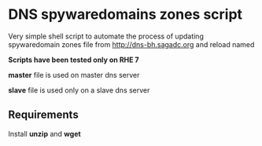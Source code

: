 # DNS spywaredomains zones script

Very simple shell script to automate the process of updating spywaredomain zones file from http://dns-bh.sagadc.org and reload named


**Scripts have been tested only on RHE 7**


**master** file is used on master dns server

**slave** file is used only on a slave dns server


## Requirements

Install **unzip** and **wget**

